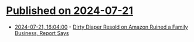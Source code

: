 # [Published on 2024-07-21](index.md)

* [2024-07-21, 16:04:00](https://soylentnews.org/article.pl?sid=24/07/20/1448201&from=rss) - [Dirty Diaper Resold on Amazon Ruined a Family Business, Report Says](https://soylentnews.org/article.pl?sid=24/07/20/1448201&from=rss)
